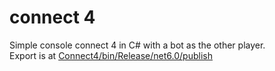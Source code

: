 # connect 4
Simple console connect 4 in C# with a bot as the other player.<br>
Export is at [Connect4/bin/Release/net6.0/publish](https://github.com/EliiasG/connect4/tree/main/Connect4/bin/Release/net6.0/publish)
